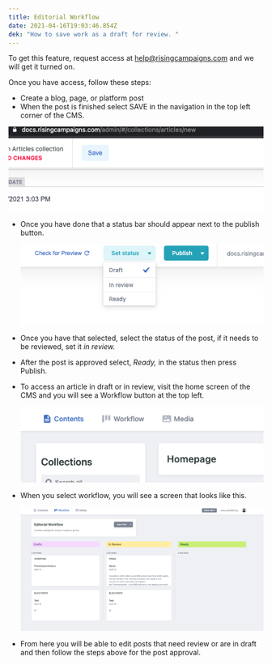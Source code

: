 ```yaml
---
title: Editorial Workflow
date: 2021-04-16T19:03:46.854Z
dek: "How to save work as a draft for review. "
---
```



To get this feature, request access at help@risingcampaigns.com and we will get it turned on. 

Once you have access, follow these steps:

* Create a blog, page, or platform post
* When the post is finished select SAVE in the navigation in the top left corner of the CMS.

![](/img/uploads/screen-shot-2021-04-16-at-3.08.49-pm.png)

* Once you have done that a status bar should appear next to the publish button. 

  ![](/img/uploads/screen-shot-2021-04-16-at-3.11.03-pm.png)
* Once you have that selected, select the status of the post, if it needs to be reviewed, set it *in review.*
* After the post is approved select, *Ready,* in the status then press Publish. 
* To access an article in draft or in review, visit the home screen of the CMS and you will see a Workflow button at the top left.

  ![](/img/uploads/screen-shot-2021-04-16-at-3.15.52-pm.png)
* When you select workflow, you will see a screen that looks like this.

  ![](/img/uploads/screen-shot-2021-04-16-at-3.16.57-pm.png)
* From here you will be able to edit posts that need review or are in draft and then follow the steps above for the post approval.